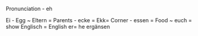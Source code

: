 Pronunciation - eh

Ei - Egg ~
Eltern = Parents -
ecke = Ekk= Corner -
essen = Food ~
euch = show
Englisch = English
er= he
ergänsen


